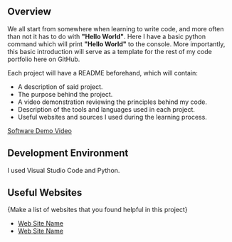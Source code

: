 ## Overview

We all start from somewhere when learning to write code, and more often than not it has to do with **"Hello World"**. Here I have a basic python command which will print **"Hello World"** to the console. More importantly, this basic introduction will serve as a template for the rest of my code portfolio here on GitHub.

Each project will have a README beforehand, which will contain:
- A description of said project.
- The purpose behind the project.
- A video demonstration reviewing the principles behind my code.
- Description of the tools and languages used in each project.
- Useful websites and sources I used during the learning process.

[Software Demo Video](http://youtube.link.goes.here)

## Development Environment

I used Visual Studio Code and Python.

## Useful Websites

{Make a list of websites that you found helpful in this project}
* [Web Site Name](http://url.link.goes.here)
* [Web Site Name](http://url.link.goes.here)